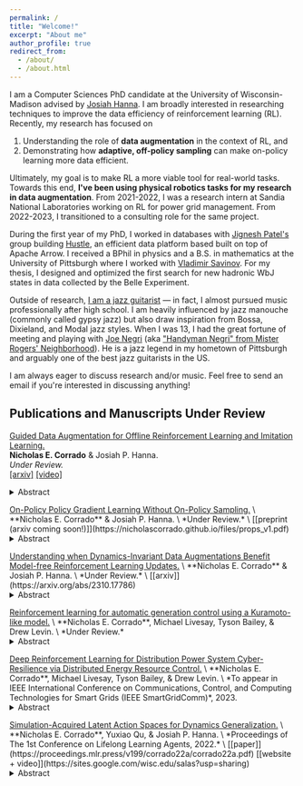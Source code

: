 ```yaml
---
permalink: /
title: "Welcome!"
excerpt: "About me"
author_profile: true
redirect_from: 
  - /about/
  - /about.html
---
```

[//]: # (Towards this end, I've studied data augmentation, adaptive sampling, and representation learning techniques )

I am a Computer Sciences PhD candidate at the University of Wisconsin-Madison advised by [Josiah Hanna](https://pages.cs.wisc.edu/~jphanna/). 
I am broadly interested in researching techniques to improve the data efficiency of reinforcement learning (RL).
Recently, my research has focused on 
1. Understanding the role of **data augmentation** in the context of RL, and 
2. Demonstrating how **adaptive, off-policy sampling** can make on-policy learning more data efficient.

Ultimately, my goal is to make RL a more viable tool for real-world tasks. 
Towards this end, **I've been using physical robotics tasks for my research in data augmentation**.
From 2021-2022, I was a research intern at Sandia National Laboratories working on RL for power grid management.
From 2022-2023, I transitioned to a consulting role for the same project.

During the first year of my PhD, I worked in databases with [Jignesh Patel's](https://jigneshpatel.org) group building [Hustle](https://github.com/UWHustle/hustle), 
an efficient data platform based built on top of Apache Arrow. 
I received a BPhil in physics and a B.S. in mathematics at the University of Pittsburgh where I worked with [Vladimir Savinov](https://www.physicsandastronomy.pitt.edu/people/vladimir-savinov). 
For my thesis, I designed and optimized the first search for new hadronic WbJ states in data collected by the Belle Experiment.

Outside of research, [I am a jazz guitarist](https://www.youtube.com/@nicholascorrado3891/videos) &mdash; in fact, I almost pursued music professionally after high school.
I am heavily influenced by jazz manouche (commonly called gypsy jazz) but also draw inspiration from Bossa, Dixieland, and Modal jazz styles.
When I was 13, I had the great fortune of meeting and playing with [Joe Negri](https://pittsburghsymphony.org/pso_home/biographies/guest-artists/joe-negri) (aka ["Handyman Negri" from Mister Rogers' Neighborhood](http://www.neighborhoodarchive.com/mrn/characters/handyman_negri/index.html)). 
He is a jazz legend in my hometown of Pittsburgh and arguably one of the best jazz guitarists in the US.

I am always eager to discuss research and/or music. Feel free to send an email if you're interested in discussing anything!

## Publications and Manuscripts Under Review

<ins>Guided Data Augmentation for Offline Reinforcement Learning and Imitation Learning.</ins> \
**Nicholas E. Corrado** & Josiah P. Hanna. \
*Under Review.* \
[[arxiv]](https://arxiv.org/abs/2310.18247)
[[video]](https://youtu.be/CatP5PgOuzo)
<details>
<summary>
  Abstract
</summary>
    <p>
        Learning from demonstration (LfD) is a popular technique that uses expert demonstrations to learn robot control policies. However, the difficulty in acquiring expert-quality demonstrations limits the applicability of LfD methods: real- world data collection is often costly and the quality of the demonstrations depends greatly on the demonstrator’s abilities and safety concerns. A number of works have leveraged data augmentation (DA) to inexpensively generate additional demon- stration data, but most DA works generate augmented data in a random fashion and ultimately produce highly suboptimal data. In this work, we propose Guided Data Augmentation (GuDA), a human-guided DA framework that generates expert-quality augmented data. The key insight of GuDA is that while it may be difficult to demonstrate the sequence of actions required to produce expert data, a user can often easily identify when an augmented trajectory segment represents task progress. Thus, the user can impose a series of simple rules on the DA process to automatically generate augmented samples that approximate expert behavior. To extract a policy from GuDA, we use off-the-shelf offline reinforcement learning and behavior cloning algorithms. We evaluate GuDA on a physical robot soccer task as well as simulated D4RL navigation tasks, a simulated autonomous driving task, and a simulated soccer task. Empirically, we find that GuDA enables learning from a small set of potentially suboptimal demonstrations and sub- stantially outperforms a DA strategy that samples augmented data randomly.
    </p>
</details>

<p></p>
<ins>On-Policy Policy Gradient Learning Without On-Policy Sampling.</ins> \
**Nicholas E. Corrado** & Josiah P. Hanna. \
*Under Review.* \
[[preprint (arxiv coming soon!)]](https://nicholascorrado.github.io/files/props_v1.pdf)
<details>
<summary>
  Abstract
</summary>
    <p>
        On-policy reinforcement learning RL algorithms perform policy updates using i.i.d. trajectories collected by the current policy. However, after observing only a finite number of trajectories, on-policy sampling may produce data that fails to match the expected on-policy data distribution. This sampling error leads to noisy updates and data inefficient on-policy learning. Recent work in the policy evaluation setting has shown that non-i.i.d., off-policy sampling can produce data with lower sampling error than on-policy sampling can produce~\citep{zhong2022robust}. Motivated by this observation, we introduce an adaptive, off-policy sampling method to improve the data efficiency of on-policy policy gradient algorithms. Our method, Proximal Robust On-Policy Sampling (PROPS) reduces sampling error by collecting data with a **behavior policy** that increases the probability of sampling actions that are under-sampled with respect to the current policy. Rather than discarding data from old policies -- as is commonly done in on-policy algorithms -- PROPS uses data collection to adjust the distribution of previously collected data to be approximately on-policy. We empirically evaluate PROPS on both continuous-action MuJoCo benchmark tasks as well discrete-action tasks and demonstrate that (1) PROPS decreases sampling error throughout training and (2) improves the data efficiency of on-policy policy gradient algorithms. Our work improves the RL community’s understanding of a nuance in the on-policy vs off-policy dichotomy: on-policy learning requires on-policy data, not on-policy sampling.
    </p>
</details>

<p></p>
<ins>Understanding when Dynamics-Invariant Data Augmentations Benefit Model-free Reinforcement Learning Updates.</ins> \
**Nicholas E. Corrado** & Josiah P. Hanna. \
*Under Review.* \
[[arxiv]](https://arxiv.org/abs/2310.17786)

<details>
<summary>
  Abstract
</summary>
    <p>
        Recently, data augmentation (DA) has emerged as a method for leveraging domain knowledge to inexpensively generate additional data in reinforcement learning (RL) tasks, often yielding substantial improvements in data efficiency. While prior work has demonstrated the utility of incorporating augmented data directly into model-free RL updates, it is not well-understood when a particular DA strategy will improve data efficiency. In this paper, we seek to identify general aspects of DA responsible for observed learning improvements. Our study focuses on sparse-reward tasks with dynamics-invariant data augmentation functions, serving as an initial step towards a more general understanding of DA and its integration into RL training. Experimentally, we isolate three relevant aspects of DA: state-action coverage, reward density, and the number of augmented transitions generated per update (the augmented replay ratio). From our experiments, we draw two conclusions: (1) increasing state-action coverage often has a much greater impact on data efficiency than increasing reward density, and (2) decreasing the augmented replay ratio substantially improves data efficiency. In fact, certain tasks in our empirical study are solvable only when the replay ratio is sufficiently low.
    </p>
</details>

<p></p>
<ins>Reinforcement learning for automatic generation control using a Kuramoto-like model.</ins> \
**Nicholas E. Corrado**, Michael Livesay, Tyson Bailey, & Drew Levin. \
*Under Review.*
<details>
<summary>
  Abstract
</summary>
    <p>
    Awaiting approval from Sandia National Laboratories to share this abstract. Stay tuned!
    </p>
</details>

<p></p>
<ins>Deep Reinforcement Learning for Distribution Power System Cyber-Resilience via Distributed Energy Resource Control.</ins> \
**Nicholas E. Corrado**, Michael Livesay, Tyson Bailey, & Drew Levin. \
*To appear in IEEE International Conference on Communications, Control, and Computing Technologies for Smart Grids (IEEE SmartGridComm)*, 2023.
<details>
<summary>
  Abstract
</summary>
    <p>
    Awaiting approval from Sandia National Laboratories to share this abstract. Stay tuned!
    </p>
</details>

<p></p>
<ins>Simulation-Acquired Latent Action Spaces for Dynamics Generalization.</ins> \
**Nicholas E. Corrado**, Yuxiao Qu, & Josiah P. Hanna. \
*Proceedings of The 1st Conference on Lifelong Learning Agents, 2022.* \
[[paper]](https://proceedings.mlr.press/v199/corrado22a/corrado22a.pdf)
[[website + video]](https://sites.google.com/wisc.edu/salas?usp=sharing)
<details>
<summary>
  Abstract
</summary>
    <p>
    Deep reinforcement learning has shown incredible promise at training high-performing agents to solve high-dimensional continuous control tasks in a particular training environment. However, to be useful in real-world settings, long-lived agents must perform well across a range of environmental conditions. Naively applying deep RL to a task where environment conditions may vary from episode to episode can be data inefficient. To address this inefficiency, we introduce a method that discovers structure in an agent’s high-dimensional continuous action space to speed up learning across a range of environmental conditions. Whereas prior work on finding so-called latent action spaces requires expert demonstrations or on-task experience, we instead propose to discover the latent, lower-dimensional action space in a simulated source environment and then transfer the learned action space for training in the target environment. We evaluate our novel method on randomized variants of simulated MuJoCo environments and find that, when there is a lower-dimensional action-space to exploit, our method significantly increases data efficiency. For instance, in the Ant environment, our method reduces the 8-dimensional action-space to a 3-dimensional action-space and doubles the average return achieved after a training budget of 2 million timesteps.
    </p>
</details>

<!-- Google tag (gtag.js) -->
<script async src="https://www.googletagmanager.com/gtag/js?id=G-R8SE61FCCV"></script>
<script>
  window.dataLayer = window.dataLayer || [];
  function gtag(){dataLayer.push(arguments);}
  gtag('js', new Date());

  gtag('config', 'G-R8SE61FCCV');
</script>